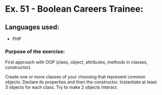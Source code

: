 # Ex. 51 - Boolean Careers Trainee:

## Languages used:

- PHP

### Purpose of the exercise:

First approach with OOP (class, object, attributes, methods in classes, constructor).

Create one or more classes of your choosing that represent common objects. Declare its properties and then the constructor. Instantiate at least 3 objects for each class. Try to make 2 objects interact.
